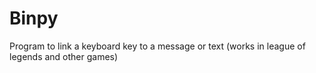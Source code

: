 # Binpy
Program to link a keyboard key to a message or text (works in league of legends and other games)
